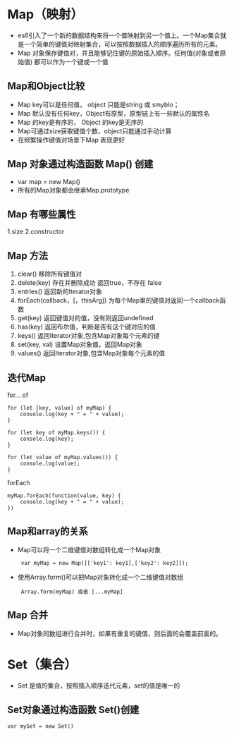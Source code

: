 # Map（映射）
 - es6引入了一个新的数据结构来将一个值映射到另一个值上。一个Map集合就是一个简单的键值对映射集合，可以按照数据插入的顺序遍历所有的元素。
 - Map 对象保存键值对，并且能够记住键的原始插入顺序。任何值(对象或者原始值) 都可以作为一个键或一个值
## Map和Object比较
 - Map key可以是任何值， object 只能是string 或 smyblo；
 - Map 默认没有任何key，Object有原型，原型链上有一些默认的属性名
 - Map 的key是有序的， Object 的key是无序的
 - Map可通过size获取键值个数，object只能通过手动计算
 - 在频繁操作键值对场景下Map 表现更好

## Map 对象通过构造函数	Map() 创建
 - var map = new Map()
 - 所有的Map对象都会继承Map.prototype
## Map 有哪些属性
 1.size
 2.constructor
## Map 方法
 1. clear() 移除所有键值对
 2. delete(key) 存在并删除成功 返回true，不存在 false
 3. entries() 返回新的Iterator对象
 4. forEach(callback，[，thisArg]) 为每个Map里的键值对返回一个callback函数
 5. get(key) 返回键值对的值，没有则返回undefined
 6. has(key) 返回布尔值，判断是否有这个键对应的值
 7. keys() 返回Iterator对象,包含Map对象每个元素的键
 8. set(key, val) 设置Map对象值，返回Map对象
 9. values() 返回Iterator对象,包含Map对象每个元素的值

## 迭代Map
for... of 

	for (let [key, value] of myMap) {
		console.log(key + " = " + value);
	}

	for (let key of myMap.keys()) {
		console.log(key);
	}

	for (let value of myMap.values()) {
		console.log(value);
	} 

forEach

	myMap.forEach(function(value, key) {
		console.log(key + " = " + value);
	})

## Map和array的关系
 - Map可以将一个二维键值对数组转化成一个Map对象

		var myMap = new Map([['key1': key1],['key2': key2]]);

 - 使用Array.form()可以把Map对象转化成一个二维键值对数组

		Array.form(myMap) 或者 [...myMap]
 
 ## Map 合并
 - Map对象同数组进行合并时，如果有重复的键值，则后面的会覆盖前面的。

# Set（集合）
 - Set 是值的集合，按照插入顺序迭代元素，set的值是唯一的
## Set对象通过构造函数 Set()创建
	var mySet = new Set()
## 